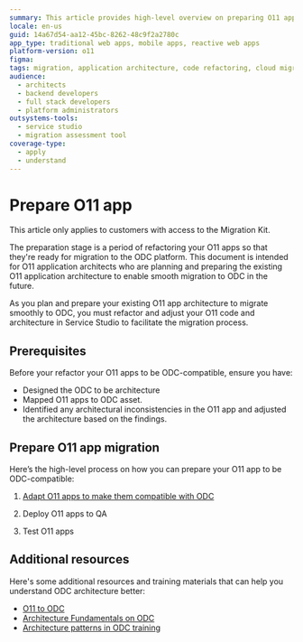 ```yaml
---
summary: This article provides high-level overview on preparing O11 apps for migration to OutSystems Developer Cloud (ODC).
locale: en-us
guid: 14a67d54-aa12-45bc-8262-48c9f2a2780c
app_type: traditional web apps, mobile apps, reactive web apps
platform-version: o11
figma:
tags: migration, application architecture, code refactoring, cloud migration, outsystems platform
audience:
  - architects
  - backend developers
  - full stack developers
  - platform administrators
outsystems-tools:
  - service studio
  - migration assessment tool
coverage-type:
  - apply
  - understand
---
```


# Prepare O11 app

<div class="info" markdown="1">

This article only applies to customers with access to the Migration Kit.

</div>

The preparation stage is a period of refactoring your O11 apps so that they're ready for migration to the ODC platform. This document is intended for O11 application architects who are planning and preparing the existing O11 application architecture to enable smooth migration to ODC in the future.

As you plan and prepare your existing O11 app architecture to migrate smoothly to ODC, you must refactor and adjust your O11 code and architecture in Service Studio to facilitate the migration process.

## Prerequisites

Before your refactor your O11 apps to be ODC-compatible, ensure you have:

* Designed the ODC to be architecture
* Mapped O11 apps to ODC asset.
* Identified any architectural inconsistencies in the O11 app and adjusted the architecture based on the findings.

## Prepare O11 app migration

Here’s the high-level process on how you can prepare your O11 app to be  ODC-compatible:

1. [Adapt O11 apps to make them compatible with ODC](prep-refactor-o11-apps.md)

1. Deploy O11 apps to QA

1. Test O11 apps

## Additional resources

Here's some additional resources and training materials that can help you understand ODC architecture better:

* [O11 to ODC](https://learn.outsystems.com/training/journeys/from-o11-to-odc-569)
* [Architecture Fundamentals on ODC](https://learn.outsystems.com/training/journeys/architecture-fundamentals-559/)
* [Architecture patterns in ODC training](https://learn.outsystems.com/training/journeys/architecture-patterns-581/)
